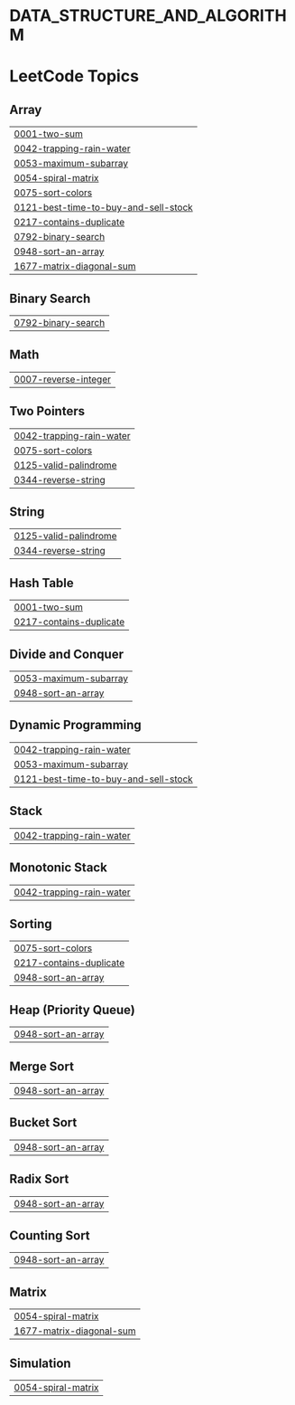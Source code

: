 # DATA_STRUCTURE_AND_ALGORITHM
<!---LeetCode Topics Start-->
# LeetCode Topics
## Array
|  |
| ------- |
| [0001-two-sum](https://github.com/dukarevaishnavi/DATA_STRUCTURE_AND_ALGORITHM/tree/master/0001-two-sum) |
| [0042-trapping-rain-water](https://github.com/dukarevaishnavi/DATA_STRUCTURE_AND_ALGORITHM/tree/master/0042-trapping-rain-water) |
| [0053-maximum-subarray](https://github.com/dukarevaishnavi/DATA_STRUCTURE_AND_ALGORITHM/tree/master/0053-maximum-subarray) |
| [0054-spiral-matrix](https://github.com/dukarevaishnavi/DATA_STRUCTURE_AND_ALGORITHM/tree/master/0054-spiral-matrix) |
| [0075-sort-colors](https://github.com/dukarevaishnavi/DATA_STRUCTURE_AND_ALGORITHM/tree/master/0075-sort-colors) |
| [0121-best-time-to-buy-and-sell-stock](https://github.com/dukarevaishnavi/DATA_STRUCTURE_AND_ALGORITHM/tree/master/0121-best-time-to-buy-and-sell-stock) |
| [0217-contains-duplicate](https://github.com/dukarevaishnavi/DATA_STRUCTURE_AND_ALGORITHM/tree/master/0217-contains-duplicate) |
| [0792-binary-search](https://github.com/dukarevaishnavi/DATA_STRUCTURE_AND_ALGORITHM/tree/master/0792-binary-search) |
| [0948-sort-an-array](https://github.com/dukarevaishnavi/DATA_STRUCTURE_AND_ALGORITHM/tree/master/0948-sort-an-array) |
| [1677-matrix-diagonal-sum](https://github.com/dukarevaishnavi/DATA_STRUCTURE_AND_ALGORITHM/tree/master/1677-matrix-diagonal-sum) |
## Binary Search
|  |
| ------- |
| [0792-binary-search](https://github.com/dukarevaishnavi/DATA_STRUCTURE_AND_ALGORITHM/tree/master/0792-binary-search) |
## Math
|  |
| ------- |
| [0007-reverse-integer](https://github.com/dukarevaishnavi/DATA_STRUCTURE_AND_ALGORITHM/tree/master/0007-reverse-integer) |
## Two Pointers
|  |
| ------- |
| [0042-trapping-rain-water](https://github.com/dukarevaishnavi/DATA_STRUCTURE_AND_ALGORITHM/tree/master/0042-trapping-rain-water) |
| [0075-sort-colors](https://github.com/dukarevaishnavi/DATA_STRUCTURE_AND_ALGORITHM/tree/master/0075-sort-colors) |
| [0125-valid-palindrome](https://github.com/dukarevaishnavi/DATA_STRUCTURE_AND_ALGORITHM/tree/master/0125-valid-palindrome) |
| [0344-reverse-string](https://github.com/dukarevaishnavi/DATA_STRUCTURE_AND_ALGORITHM/tree/master/0344-reverse-string) |
## String
|  |
| ------- |
| [0125-valid-palindrome](https://github.com/dukarevaishnavi/DATA_STRUCTURE_AND_ALGORITHM/tree/master/0125-valid-palindrome) |
| [0344-reverse-string](https://github.com/dukarevaishnavi/DATA_STRUCTURE_AND_ALGORITHM/tree/master/0344-reverse-string) |
## Hash Table
|  |
| ------- |
| [0001-two-sum](https://github.com/dukarevaishnavi/DATA_STRUCTURE_AND_ALGORITHM/tree/master/0001-two-sum) |
| [0217-contains-duplicate](https://github.com/dukarevaishnavi/DATA_STRUCTURE_AND_ALGORITHM/tree/master/0217-contains-duplicate) |
## Divide and Conquer
|  |
| ------- |
| [0053-maximum-subarray](https://github.com/dukarevaishnavi/DATA_STRUCTURE_AND_ALGORITHM/tree/master/0053-maximum-subarray) |
| [0948-sort-an-array](https://github.com/dukarevaishnavi/DATA_STRUCTURE_AND_ALGORITHM/tree/master/0948-sort-an-array) |
## Dynamic Programming
|  |
| ------- |
| [0042-trapping-rain-water](https://github.com/dukarevaishnavi/DATA_STRUCTURE_AND_ALGORITHM/tree/master/0042-trapping-rain-water) |
| [0053-maximum-subarray](https://github.com/dukarevaishnavi/DATA_STRUCTURE_AND_ALGORITHM/tree/master/0053-maximum-subarray) |
| [0121-best-time-to-buy-and-sell-stock](https://github.com/dukarevaishnavi/DATA_STRUCTURE_AND_ALGORITHM/tree/master/0121-best-time-to-buy-and-sell-stock) |
## Stack
|  |
| ------- |
| [0042-trapping-rain-water](https://github.com/dukarevaishnavi/DATA_STRUCTURE_AND_ALGORITHM/tree/master/0042-trapping-rain-water) |
## Monotonic Stack
|  |
| ------- |
| [0042-trapping-rain-water](https://github.com/dukarevaishnavi/DATA_STRUCTURE_AND_ALGORITHM/tree/master/0042-trapping-rain-water) |
## Sorting
|  |
| ------- |
| [0075-sort-colors](https://github.com/dukarevaishnavi/DATA_STRUCTURE_AND_ALGORITHM/tree/master/0075-sort-colors) |
| [0217-contains-duplicate](https://github.com/dukarevaishnavi/DATA_STRUCTURE_AND_ALGORITHM/tree/master/0217-contains-duplicate) |
| [0948-sort-an-array](https://github.com/dukarevaishnavi/DATA_STRUCTURE_AND_ALGORITHM/tree/master/0948-sort-an-array) |
## Heap (Priority Queue)
|  |
| ------- |
| [0948-sort-an-array](https://github.com/dukarevaishnavi/DATA_STRUCTURE_AND_ALGORITHM/tree/master/0948-sort-an-array) |
## Merge Sort
|  |
| ------- |
| [0948-sort-an-array](https://github.com/dukarevaishnavi/DATA_STRUCTURE_AND_ALGORITHM/tree/master/0948-sort-an-array) |
## Bucket Sort
|  |
| ------- |
| [0948-sort-an-array](https://github.com/dukarevaishnavi/DATA_STRUCTURE_AND_ALGORITHM/tree/master/0948-sort-an-array) |
## Radix Sort
|  |
| ------- |
| [0948-sort-an-array](https://github.com/dukarevaishnavi/DATA_STRUCTURE_AND_ALGORITHM/tree/master/0948-sort-an-array) |
## Counting Sort
|  |
| ------- |
| [0948-sort-an-array](https://github.com/dukarevaishnavi/DATA_STRUCTURE_AND_ALGORITHM/tree/master/0948-sort-an-array) |
## Matrix
|  |
| ------- |
| [0054-spiral-matrix](https://github.com/dukarevaishnavi/DATA_STRUCTURE_AND_ALGORITHM/tree/master/0054-spiral-matrix) |
| [1677-matrix-diagonal-sum](https://github.com/dukarevaishnavi/DATA_STRUCTURE_AND_ALGORITHM/tree/master/1677-matrix-diagonal-sum) |
## Simulation
|  |
| ------- |
| [0054-spiral-matrix](https://github.com/dukarevaishnavi/DATA_STRUCTURE_AND_ALGORITHM/tree/master/0054-spiral-matrix) |
<!---LeetCode Topics End-->